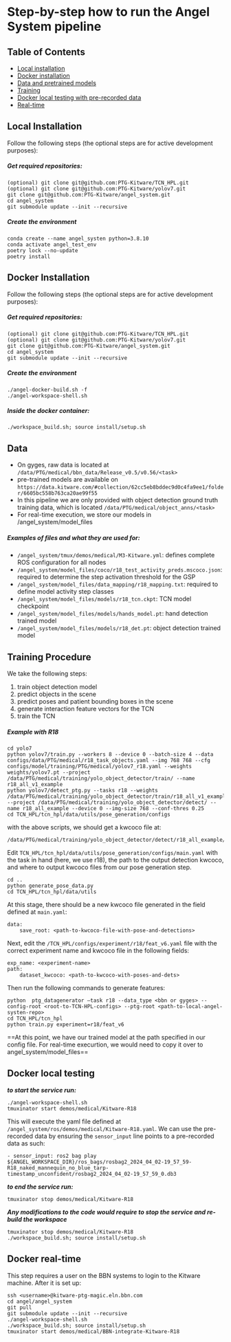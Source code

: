 # Step-by-step how to run the Angel System pipeline

## Table of Contents
- [Local installation](#localinstallation)
- [Docker installation](#dockerinstallation)
- [Data and pretrained models](#data)
- [Training](#training)
- [Docker local testing with pre-recorded data](#local)
- [Real-time](#realtime)

## Local Installation <a name = "localinstallation"></a>

Follow the following steps (the optional steps are for active development purposes):

##### Get required repositories:
```
(optional) git clone git@github.com:PTG-Kitware/TCN_HPL.git
(optional) git clone git@github.com:PTG-Kitware/yolov7.git
git clone git@github.com:PTG-Kitware/angel_system.git
cd angel_system
git submodule update --init --recursive
```

##### Create the environment
```
conda create --name angel_systen python=3.8.10
conda activate angel_test_env
poetry lock --no-update
poetry install
```

##### 

## Docker Installation <a name = "dockerinstallation"></a>

Follow the following steps (the optional steps are for active development purposes):
##### Get required repositories:
```
(optional) git clone git@github.com:PTG-Kitware/TCN_HPL.git
(optional) git clone git@github.com:PTG-Kitware/yolov7.git
git clone git@github.com:PTG-Kitware/angel_system.git
cd angel_system
git submodule update --init --recursive
```
##### Create the environment
```
./angel-docker-build.sh -f
./angel-workspace-shell.sh
```

##### Inside the docker container:
```
./workspace_build.sh; source install/setup.sh
```

## Data <a name = "data"></a>
- On gyges, raw data is located at `/data/PTG/medical/bbn_data/Release_v0.5/v0.56/<task>`
- pre-trained models are available on `https://data.kitware.com/#collection/62cc5eb8bddec9d0c4fa9ee1/folder/6605bc558b763ca20ae99f55`
- In this pipeline we are only provided with object detection ground truth training data, which is located `/data/PTG/medical/object_anns/<task>`
- For real-time execution, we store our models in /angel_system/model_files

##### Examples of files and what they are used for:

- `/angel_system/tmux/demos/medical/M3-Kitware.yml`: defines complete ROS configuration for all nodes
- `/angel_system/model_files/coco/r18_test_activity_preds.mscoco.json`: required to determine the step activation threshold for the GSP
- `/angel_system/model_files/data_mapping/r18_mapping.txt`: required to define model activity step classes
- `/angel_system/model_files/models/r18_tcn.ckpt`: TCN model checkpoint
- `/angel_system/model_files/models/hands_model.pt`: hand detection trained model
- `/angel_system/model_files/models/r18_det.pt`: object detection trained model


## Training Procedure <a name = "training"></a>

We take the following steps:
1. train object detection model
2. predict objects in the scene
3. predict poses and patient bounding boxes in the scene
4. generate interaction feature vectors for the TCN
5. train the TCN

##### Example with R18
```
cd yolo7
python yolov7/train.py --workers 8 --device 0 --batch-size 4 --data configs/data/PTG/medical/r18_task_objects.yaml --img 768 768 --cfg configs/model/training/PTG/medical/yolov7_r18.yaml --weights weights/yolov7.pt --project /data/PTG/medical/training/yolo_object_detector/train/ --name r18_all_v1_example
python yolov7/detect_ptg.py --tasks r18 --weights /data/PTG/medical/training/yolo_object_detector/train/r18_all_v1_example/weights/best.pt --project /data/PTG/medical/training/yolo_object_detector/detect/ --name r18_all_example --device 0 --img-size 768 --conf-thres 0.25
cd TCN_HPL/tcn_hpl/data/utils/pose_generation/configs
```

with the above scripts, we should get a kwcoco file at:
```
/data/PTG/medical/training/yolo_object_detector/detect/r18_all_example/
```

Edit `TCN_HPL/tcn_hpl/data/utils/pose_generation/configs/main.yaml` with the task in hand (here, we use r18), the path to the output detection kwcoco, and where to output kwcoco files from our pose generation step.
```
cd ..
python generate_pose_data.py
cd TCN_HPL/tcn_hpl/data/utils
```
At this stage, there should be a new kwcoco file generated in the field defined at `main.yaml`:
```
data:
    save_root: <path-to-kwcoco-file-with-pose-and-detections>
```

Next, edit the `/TCN_HPL/configs/experiment/r18/feat_v6.yaml` file with the correct experiment name and kwcoco file in the following fields:

```
exp_name: <experiment-name>
path:
    dataset_kwcoco: <path-to-kwcoco-with-poses-and-dets>
```

Then run the following commands to generate features:
```
python  ptg_datagenerator –task r18 --data_type <bbn or gyges> --config-root <root-to-TCN-HPL-configs> --ptg-root <path-to-local-angel-systen-repo>
cd TCN_HPL/tcn_hpl
python train.py experiment=r18/feat_v6
```

==At this point, we have our trained model at the path specified in our config file. For real-time execurtion, we would need to copy it over to angel_system/model_files==


## Docker local testing <a name = "local"></a>

***to start the service run:***
```
./angel-workspace-shell.sh
tmuxinator start demos/medical/Kitware-R18
```

This will execute the yaml file defined at `/angel_system/ros/demos/medical/Kitware-R18.yaml`. We can use the pre-recorded data by ensuring the `sensor_input` line points to a pre-recorded data as such:

`- sensor_input: ros2 bag play ${ANGEL_WORKSPACE_DIR}/ros_bags/rosbag2_2024_04_02-19_57_59-R18_naked_mannequin_no_blue_tarp-timestamp_unconfident/rosbag2_2024_04_02-19_57_59_0.db3`

***to end the service run:***
```
tmuxinator stop demos/medical/Kitware-R18
```

***Any modifications to the code would require to stop the service and re-build the workspace***
```
tmuxinator stop demos/medical/Kitware-R18
./workspace_build.sh; source install/setup.sh
```


## Docker real-time <a name = "realtime"></a>

This step requires a user on the BBN systems to login to the Kitware machine. After it is set up:

```
ssh <username>@kitware-ptg-magic.eln.bbn.com
cd angel/angel_system
git pull
git submodule update --init --recursive
./angel-workspace-shell.sh
./workspace_build.sh; source install/setup.sh
tmuxinator start demos/medical/BBN-integrate-Kitware-R18
```

